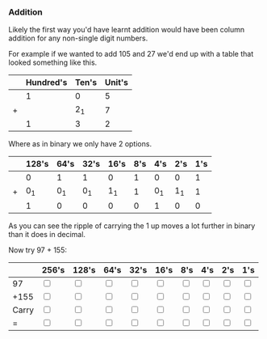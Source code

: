 ### Addition

Likely the first way you'd have learnt addition would have been column addition for any non-single digit numbers.

For example if we wanted to add 105 and 27 we'd end up with a table that looked something like this.

|     | Hundred's | Ten's         | Unit's |
| --- | --------- | ------------- | ------ |
|     | 1         | 0             | 5      |
| +   |           | 2<sub>1</sub> | 7      |
|     | 1         | 3             | 2      |

Where as in binary we only have 2 options.

|  | 128's         | 64's          | 32's          | 16's          | 8's | 4's           | 2's           | 1's |
| ----- | ------------- | ------------- | ------------- | ------------- | --- | ------------- | ------------- | --- |
|       | 0             | 1             | 1             | 0             | 1   | 0             | 0             | 1   |
|    +   | 0<sub>1</sub> | 0<sub>1</sub> | 0<sub>1</sub> | 1<sub>1</sub> | 1   | 0<sub>1</sub> | 1<sub>1</sub> | 1   |
|       | 1             | 0             | 0             | 0             | 0   | 1             | 0             | 0   |

As you can see the ripple of carrying the 1 up moves a lot further in binary than it does in decimal.

Now try 97 + 155:

|       | 256's                   | 128's                   | 64's                    | 32's                    | 16's                    | 8's                     | 4's                     | 2's                     | 1's                     |
| ----- | ----------------------- | ----------------------- | ----------------------- | ----------------------- | ----------------------- | ----------------------- | ----------------------- | ----------------------- | ----------------------- |
| 97    | <input type="checkbox"> | <input type="checkbox"> | <input type="checkbox"> | <input type="checkbox"> | <input type="checkbox"> | <input type="checkbox"> | <input type="checkbox"> | <input type="checkbox"> | <input type="checkbox"> |
| +155  | <input type="checkbox"> | <input type="checkbox"> | <input type="checkbox"> | <input type="checkbox"> | <input type="checkbox"> | <input type="checkbox"> | <input type="checkbox"> | <input type="checkbox"> | <input type="checkbox"> |
| Carry | <input type="checkbox"> | <input type="checkbox"> | <input type="checkbox"> | <input type="checkbox"> | <input type="checkbox"> | <input type="checkbox"> | <input type="checkbox"> | <input type="checkbox"> | <input type="checkbox"> |
| =     | <input type="checkbox"> | <input type="checkbox"> | <input type="checkbox"> | <input type="checkbox"> | <input type="checkbox"> | <input type="checkbox"> | <input type="checkbox"> | <input type="checkbox"> | <input type="checkbox"> |
